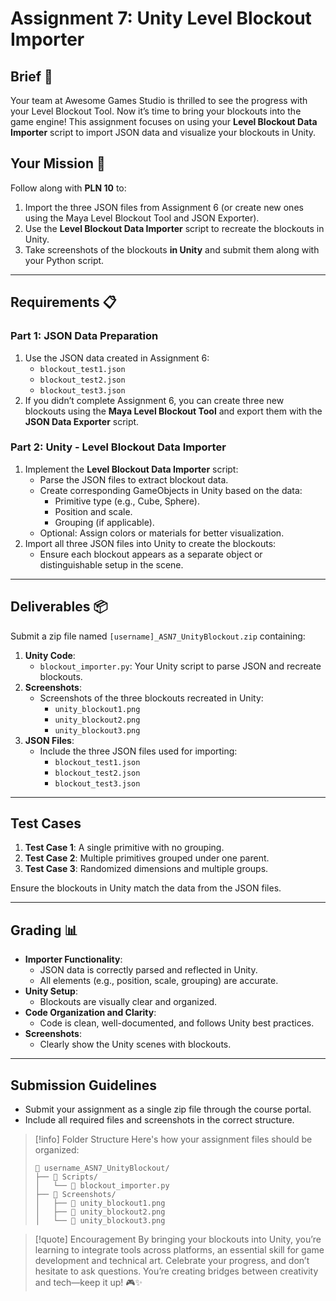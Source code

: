 # Assignment 7: Unity Level Blockout Importer

## Brief 💼

Your team at Awesome Games Studio is thrilled to see the progress with your Level Blockout Tool. Now it’s time to bring your blockouts into the game engine! This assignment focuses on using your **Level Blockout Data Importer** script to import JSON data and visualize your blockouts in Unity.
## Your Mission 🎯

Follow along with **PLN 10** to:
1. Import the three JSON files from Assignment 6 (or create new ones using the Maya Level Blockout Tool and JSON Exporter).
2. Use the **Level Blockout Data Importer** script to recreate the blockouts in Unity.
3. Take screenshots of the blockouts **in Unity** and submit them along with your Python script.

---
## Requirements 📋

### Part 1: JSON Data Preparation
1. Use the JSON data created in Assignment 6:
    - `blockout_test1.json`
    - `blockout_test2.json`
    - `blockout_test3.json`
2. If you didn’t complete Assignment 6, you can create three new blockouts using the **Maya Level Blockout Tool** and export them with the **JSON Data Exporter** script.
### Part 2: Unity - Level Blockout Data Importer
1. Implement the **Level Blockout Data Importer** script:
    - Parse the JSON files to extract blockout data.
    - Create corresponding GameObjects in Unity based on the data:
        - Primitive type (e.g., Cube, Sphere).
        - Position and scale.
        - Grouping (if applicable).
    - Optional: Assign colors or materials for better visualization.
2. Import all three JSON files into Unity to create the blockouts:
    - Ensure each blockout appears as a separate object or distinguishable setup in the scene.

---
## Deliverables 📦
Submit a zip file named `[username]_ASN7_UnityBlockout.zip` containing:
1. **Unity Code**:
    - `blockout_importer.py`: Your Unity script to parse JSON and recreate blockouts.
2. **Screenshots**:
    - Screenshots of the three blockouts recreated in Unity:
        - `unity_blockout1.png`
        - `unity_blockout2.png`
        - `unity_blockout3.png`
3. **JSON Files**:
    - Include the three JSON files used for importing:
        - `blockout_test1.json`
        - `blockout_test2.json`
        - `blockout_test3.json`

---
## Test Cases
1. **Test Case 1**: A single primitive with no grouping.
2. **Test Case 2**: Multiple primitives grouped under one parent.
3. **Test Case 3**: Randomized dimensions and multiple groups.

Ensure the blockouts in Unity match the data from the JSON files.

---
## Grading 📊
- **Importer Functionality**:
    - JSON data is correctly parsed and reflected in Unity.
    - All elements (e.g., position, scale, grouping) are accurate.
- **Unity Setup**:
    - Blockouts are visually clear and organized.
- **Code Organization and Clarity**:
    - Code is clean, well-documented, and follows Unity best practices.
- **Screenshots**:
    - Clearly show the Unity scenes with blockouts.

---
## Submission Guidelines
- Submit your assignment as a single zip file through the course portal.
- Include all required files and screenshots in the correct structure.

> [!info] Folder Structure Here's how your assignment files should be organized:
> 
> ```
> 📁 username_ASN7_UnityBlockout/
> ├── 📁 Scripts/
> │   └── 📄 blockout_importer.py
> ├── 📁 Screenshots/
> │   ├── 📄 unity_blockout1.png
> │   ├── 📄 unity_blockout2.png
> │   └── 📄 unity_blockout3.png
> ```

> [!quote] Encouragement By bringing your blockouts into Unity, you’re learning to integrate tools across platforms, an essential skill for game development and technical art. Celebrate your progress, and don’t hesitate to ask questions. You’re creating bridges between creativity and tech—keep it up! 🎮✨

